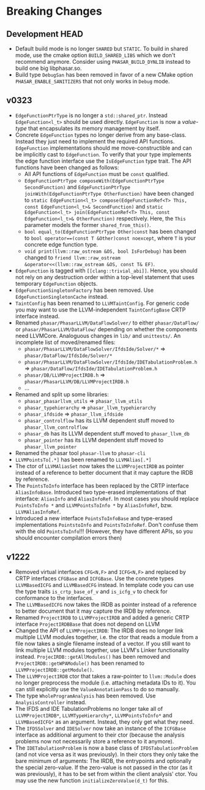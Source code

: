 # Breaking Changes

## Development HEAD

- Default build mode is no longer `SHARED` but `STATIC`. To build in shared mode, use the cmake option `BUILD_SHARED_LIBS` which we don't recommend anymore. Consider using `PHASAR_BUILD_DYNLIB` instead to build one big libphasar.so.
- Build type `DebugSan` has been removed in favor of a new CMake option `PHASAR_ENABLE_SANITIZERS` that not only works in `Debug` mode.

## v0323

- `EdgeFunctionPtrType` is no longer a `std::shared_ptr`. Instead `EdgeFunction<l_t>` should be used directly. `EdgeFunction` is now a *value-type* that encapsulates its memory management by itself.
- Concrete `EdgeFunction` types no longer derive from any base-class. Instead they just need to implement the required API functions. `EdgeFunction` implementations should me move-constructible and can be implicitly cast to `EdgeFunction`. To verify that your type implements the edge function interface use the `IsEdgeFunction` type trait. The API functions have been changed as follows:
  - All API functions of `EdgeFunction` must be `const` qualified.
  - `EdgeFunctionPtrType composeWith(EdgeFunctionPtrType SecondFunction)` and `EdgeFunctionPtrType joinWith(EdgeFunctionPtrType OtherFunction)` have been changed to `static EdgeFunction<l_t> compose(EdgeFunctionRef<T> This, const EdgeFunction<l_t>& SecondFunction)` and `static EdgeFunction<l_t> join(EdgeFunctionRef<T> This, const EdgeFunction<l_t>& OtherFunction)` respectively. Here, the `This` parameter models the former `shared_from_this()`.
  - `bool equal_to(EdgeFunctionPtrType Other)const` has been changed to `bool operator==(const T &Other)const noexcept`, where `T` is your concrete edge function type.
  - `void print(llvm::raw_ostream &OS, bool IsForDebug)` has been changed to `friend llvm::raw_ostream &operator<<(llvm::raw_ostream &OS, const T& EF)`.
- `EdgeFunction` is tagged with `[[clang::trivial_abi]]`. Hence, you should not rely on any destruction order within a top-level statement that uses temporary `EdgeFunction` objects.
- `EdgeFunctionSingletonFactory` has been removed. Use `EdgeFunctionSingletonCache` instead.
- `TaintConfig` has been renamed to `LLVMTaintConfig`. For generic code you may want to use the LLVM-independent `TaintConfigBase` CRTP interface instead.
- Renamed `phasar/PhasarLLVM/DataFlowSolver/` to either `phasar/DataFlow/` or `phasar/PhasarLLVM/DataFlow/` depending on whether the components need LLVMCore. Analoguous changes in `lib/` and `unittests/`.
    An incomplete list of moved/renamed files:
  - `phasar/PhasarLLVM/DataFlowSolver/IfdsIde/Solver/*` => `phasar/DataFlow/IfdsIde/Solver/*`
  - `phasar/PhasarLLVM/DataFlowSolver/IfdsIde/IDETabulationProblem.h` => `phasar/DataFlow/IfdsIde/IDETabulationProblem.h`
  - `phasar/DB/LLVMProjectIRDB.h` => `phasar/PhasarLLVM/DB/LLVMProjectIRDB.h`
  - ...
- Renamed and split up some libraries:
  - `phasar_phasarllvm_utils` => `phasar_llvm_utils`
  - `phasar_typehierarchy` => `phasar_llvm_typehierarchy`
  - `phasar_ifdside` => `phasar_llvm_ifdside`
  - `phasar_controlflow` has its LLVM dependent stuff moved to `phasar_llvm_controlflow`
  - `phasar_db` has its LLVM dependent stuff moved to `phasar_llvm_db`
  - `phasar_pointer` has its LLVM dependent stuff moved to `phasar_llvm_pointer`
- Renamed the phasar tool `phasar-llvm` to `phasar-cli`
- `LLVMPointsTo[.*]` has been renamed to `LLVMAlias[.*]`
- The ctor of `LLVMAliasSet` now takes the `LLVMProjectIRDB` as pointer instead of a reference to better document that it may capture the IRDB by reference.
- The `PointsToInfo` interface has been replaced by the CRTP interface `AliasInfoBase`. Introduced two type-erased implementations of that interface: `AliasInfo` and `AliasInfoRef`. In most cases you should replace `PointsToInfo *` and `LLVMPointsToInfo *` by `AliasInfoRef`, bzw. `LLVMAliasInfoRef`.
- Introduced a new interface `PointsToInfoBase` and type-erased implementations `PointstoInfo` and `PointsToInfoRef`. Don't confuse them with the old `PointsToInfo`!!! (However, they have different APIs, so you should encounter compilation errors then)

## v1222

- Removed virtual interfaces `CFG<N,F>` and `ICFG<N,F>` and replaced by CRTP interfaces `CFGBase` and `ICFGBase`. Use the concrete types `LLVMBasedICFG` and `LLVMBasedCFG` instead. In template code you can use the type traits `is_crtp_base_of_v` and `is_icfg_v` to check for conformance to the interfaces.
- The `LLVMBasedICFG` now takes the IRDB as pointer instead of a reference to better document that it may capture the IRDB by reference.
- Renamed `ProjectIRDB` to `LLVMProjectIRDB` and added a generic CRTP interface `ProjectIRDBBase` that does not depend on LLVM
- Changed the API of `LLVMProjectIRDB`: The IRDB does no longer link multiple LLVM modules together, i.e. the ctor that reads a module from a file now takes a single filename instead of a vector. If you still want to link multiple LLVM modules together, use LLVM's Linker functionality instead. `ProjecIRDB::getAllModules()` has been removed and `ProjectIRDB::getWPAModule()` has been renamed to `LLVMProjectIRDB::getModule()`.
- The `LLVMProjectIRDB` ctor that takes a raw-pointer to `llvm::Module` does no longer preprocess the module (i.e. attaching metadata IDs to it). You can still explicitly use the `ValueAnnotationPass` to do so manually.
- The type `WholeProgramAnalysis` has been removed. Use `AnalysisController` instead.
- The IFDS and IDE TabulationProblems no longer take all of `LLVMProjectIRDB*`, `LLVMTypeHierarchy*`, `LLVMPointsToInfo*` and `LLVMBasedICFG*` as an argument. Instead, they only get what they need.
- The `IFDSSolver` and `IDESolver` now take an instance of the `ICFGBase` interface as additional argument to their ctor (because the analysis problems now not necessarily store a reference to it anymore).
- The `IDETabulationProblem` is now a base class of `IFDSTabulationProblem` (and not vice versa as it was previously). In their ctors they only take the bare minimum of arguments: The IRDB, the entrypoints and optionally the special zero-value. If the zero-value is not passed in the ctor (as it was previously), it has to be set from within the client analysis' ctor. You may use the new function `initializeZeroValue(d_t)` for this.
